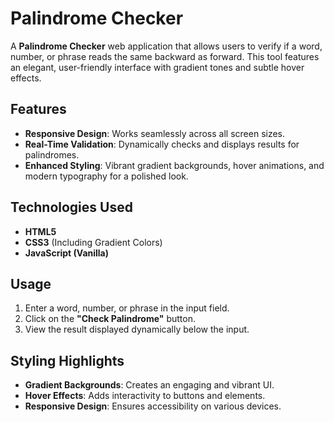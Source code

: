 # Palindrome Checker

A **Palindrome Checker** web application that allows users to verify if a word, number, or phrase reads the same backward as forward. This tool features an elegant, user-friendly interface with gradient tones and subtle hover effects.

## Features

- **Responsive Design**: Works seamlessly across all screen sizes.
- **Real-Time Validation**: Dynamically checks and displays results for palindromes.
- **Enhanced Styling**: Vibrant gradient backgrounds, hover animations, and modern typography for a polished look.

## Technologies Used

- **HTML5**
- **CSS3** (Including Gradient Colors)
- **JavaScript (Vanilla)**

## Usage

1. Enter a word, number, or phrase in the input field.
2. Click on the **"Check Palindrome"** button.
3. View the result displayed dynamically below the input.

## Styling Highlights

- **Gradient Backgrounds**: Creates an engaging and vibrant UI.
- **Hover Effects**: Adds interactivity to buttons and elements.
- **Responsive Design**: Ensures accessibility on various devices.

